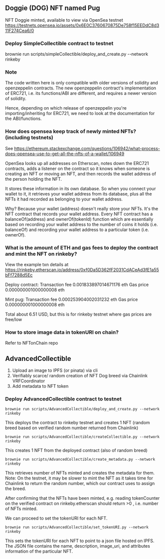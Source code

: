 ##  Doggie (DOG) NFT named Pug
NFT Doggie minted, available to view via OpenSea testnet
https://testnets.opensea.io/assets/0x6E0C3760670875De758f15EEDdC8d311F274Cea6/0

### Deploy SimpleCollectible contract to testnet
brownie run scripts/simpleCollectible/deploy_and_create.py --network rinkeby

### Note
The code written here is only compatible with older versions of solidity and openzeppelin contracts. The new openzeppelin contract's implementation of ERC721, i.e. its functions/ABI are different, and requires a newer version of solidity.

Hence, depending on which release of openzeppelin you're importing/inheriting for ERC721, we need to look at the documentation for the ABI/functions.

### How does opensea keep track of newly minted NFTs? (including testnets)
See https://ethereum.stackexchange.com/questions/106942/what-process-does-opensea-use-to-get-all-the-nfts-of-a-wallet/106949 

OpenSea looks up all addresses on Etherscan, notes down the ERC721 contracts, adds a listener on the contract so it knows when someone is creating an NFT or moving an NFT, and then records the wallet address of the person holding the NFT.

It stores these information in its own database. So when you connect your wallet to it, it retrieves your wallet address from its database, plus all the NFTs it had recorded as belonging to your wallet address.

Why?
Because your wallet (address) doesn't really store your NFTs.
It's the NFT contract that records your wallet address. Every NFT contract has a balanceOf(address) and ownerOf(tokenId) function which are essentially based on recording your wallet address to the number of coins it holds (i.e. balanceOf) and recording your wallet address to a particular token (i.e. ownerOf).


### What is the amount of ETH and gas fees to deploy the contract and mint the NFT on rinkeby?
View the example txn details at https://rinkeby.etherscan.io/address/0xf0Da5D362fF2031CdACeAd3fE1a55bFf7288d5Ec

Deploy contract: 
Transaction fee 0.001833897014671176 eth
Gas price 0.000000001000000008 eth

Mint pug:
Transaction fee 0.000253904002031232 eth
Gas price 0.000000001000000008 eth

Total about 6.51 USD, but this is for rinkeby testnet where gas prices are free/low

### How to store image data in tokenURI on chain?

Refer to NFTonChain repo

## AdvancedCollectible

1. Upload an image to IPFS (or pinata) via cli
2. Verifiably scarce/ random creation of NFT Dog breed via Chainlink VRFCoordinator
3. Add metadata to NFT token

### Deploy AdvancedCollectible contract to testnet

`brownie run scripts/AdvancedCollectible/deploy_and_create.py --network rinkeby`

This deploys the contract to rinkeby testnet and creates 1 NFT (random breed based on verified random number returned from Chainlink)

`brownie run scripts/AdvancedCollectible/createCollectible.py --network rinkeby`

This creates 1 NFT from the deployed contract (also of random breed)

`brownie run scripts/AdvancedCollectible/create_metadata.py --network rinkeby`

This retrieves number of NFTs minted and creates the metadata for them.
Note: On the testnet, it may be slower to mint the NFT as it takes time for Chainlink to return the random number, which our contract uses to assign the breed.

After confirming that the NFTs have been minted, e.g. reading tokenCounter on the verified contract on rinkeby.etherscan should return >0 , i.e. number of NFTs minted.

We can proceed to set the tokenURI for each NFT.

`brownie run scripts/AdvancedCollectible/set_tokenURI.py --network rinkeby`

This sets the tokenURI for each NFT to point to a json file hosted on IPFS. The JSON file contains the name, description, image_uri, and attributes information of the particular NFT.